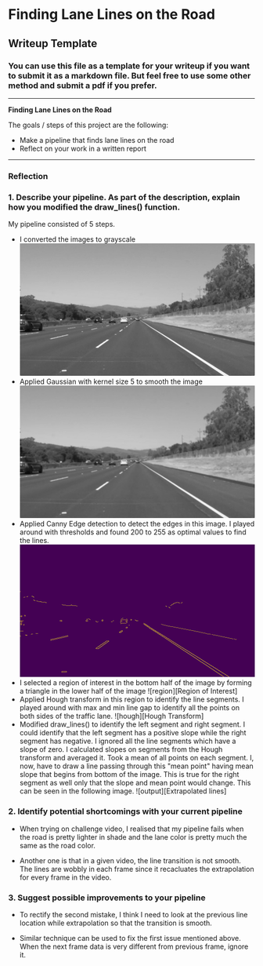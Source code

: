 # **Finding Lane Lines on the Road** 

## Writeup Template

### You can use this file as a template for your writeup if you want to submit it as a markdown file. But feel free to use some other method and submit a pdf if you prefer.

---

**Finding Lane Lines on the Road**

The goals / steps of this project are the following:
* Make a pipeline that finds lane lines on the road
* Reflect on your work in a written report


[//]: # (Image References)

[grayscale]: ./examples/grayscale.png "Grayscale"
[gaussian]: ./examples/gaussian.png "Gaussian"
[canny]: ./examples/canny.png "Canny"
[region]: ./examples/region.png "Region of Interest"
[hough]: ./examples/hough.png "Hough"
[output]: ./examples/output.png "Extrapolated Lines"


---

### Reflection

### 1. Describe your pipeline. As part of the description, explain how you modified the draw_lines() function.

My pipeline consisted of 5 steps. 
* I converted the images to grayscale
![Grayscale][grayscale]
* Applied Gaussian with kernel size 5 to smooth the image
![Gaussian Smoothing][gaussian]
* Applied Canny Edge detection to detect the edges in this image. I played around with thresholds and found 200 to 255 as optimal values to find the lines.
![Canny][canny]
* I selected a region of interest in the bottom half of the image by forming a triangle in the lower half of the image
![region][Region of Interest]
* Applied Hough transform in this region to identify the line segments. I played around with max and min line gap to identify all the points on both sides of the traffic lane.
![hough][Hough Transform]
* Modified draw_lines() to identify the left segment and right segment.
I could identify that the left segment has a positive slope while the right segment has negative. I ignored all the line segments which have a slope of zero. I calculated slopes on segments from the Hough transform and averaged it. Took a mean of all points on each segment. 
I, now, have to draw a line passing through this "mean point" having mean slope that begins from bottom of the image. This is true for the right segment as well only that the slope and mean point would change.
This can be seen in the following image.
![output][Extrapolated lines]


### 2. Identify potential shortcomings with your current pipeline


* When trying on challenge video, I realised that my pipeline fails when the road is pretty lighter in shade and the lane color is pretty much the same as the road color.

* Another one is that in a given video, the line transition is not smooth. The lines are wobbly in each frame since it recacluates the extrapolation for every frame in the video.


### 3. Suggest possible improvements to your pipeline

* To rectify the second mistake, I think I need to look at the previous line location while extrapolation so that the transition is smooth.

* Similar technique can be used to fix the first issue mentioned above. When the next frame data is very different from previous frame, ignore it.
